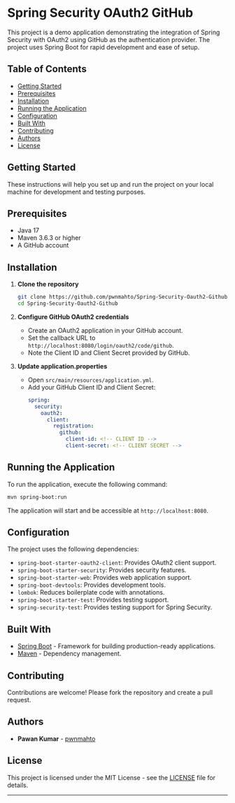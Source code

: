 # Spring Security OAuth2 GitHub

This project is a demo application demonstrating the integration of Spring Security with OAuth2 using GitHub as the authentication provider. The project uses Spring Boot for rapid development and ease of setup.

## Table of Contents

- [Getting Started](#getting-started)
- [Prerequisites](#prerequisites)
- [Installation](#installation)
- [Running the Application](#running-the-application)
- [Configuration](#configuration)
- [Built With](#built-with)
- [Contributing](#contributing)
- [Authors](#authors)
- [License](#license)

## Getting Started

These instructions will help you set up and run the project on your local machine for development and testing purposes.

## Prerequisites

- Java 17
- Maven 3.6.3 or higher
- A GitHub account

## Installation

1. **Clone the repository**
    ```sh
    git clone https://github.com/pwnmahto/Spring-Security-Oauth2-Github.git
    cd Spring-Security-Oauth2-Github
    ```

2. **Configure GitHub OAuth2 credentials**
    - Create an OAuth2 application in your GitHub account.
    - Set the callback URL to `http://localhost:8080/login/oauth2/code/github`.
    - Note the Client ID and Client Secret provided by GitHub.

3. **Update application.properties**
    - Open `src/main/resources/application.yml`.
    - Add your GitHub Client ID and Client Secret:
      ```yml
      spring:
        security: 
          oauth2:
            client:
              registration:
                github:
                  client-id: <!-- CLIENT ID -->
                  client-secret: <!-- CLIENT SECRET -->
      ```

## Running the Application

To run the application, execute the following command:

```sh
mvn spring-boot:run
```

The application will start and be accessible at `http://localhost:8080`.

## Configuration

The project uses the following dependencies:

- `spring-boot-starter-oauth2-client`: Provides OAuth2 client support.
- `spring-boot-starter-security`: Provides security features.
- `spring-boot-starter-web`: Provides web application support.
- `spring-boot-devtools`: Provides development tools.
- `lombok`: Reduces boilerplate code with annotations.
- `spring-boot-starter-test`: Provides testing support.
- `spring-security-test`: Provides testing support for Spring Security.

## Built With

- [Spring Boot](https://spring.io/projects/spring-boot) - Framework for building production-ready applications.
- [Maven](https://maven.apache.org/) - Dependency management.

## Contributing

Contributions are welcome! Please fork the repository and create a pull request.

## Authors

- **Pawan Kumar** - [pwnmahto](https://github.com/pwnmahto)

## License

This project is licensed under the MIT License - see the [LICENSE](LICENSE) file for details.

---